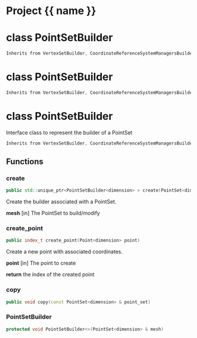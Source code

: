 <script setup>
import {useRoute} from 'vitepress'
const {path} = useRoute()
const tokens = path.split('/')
const words = tokens[2].split('-');
for (let i = 0; i < words.length; i++) {
    words[i] = words[i].charAt(0).toUpperCase() + words[i].slice(1);
    words[i] = words[i].replace('geode', 'Geode')
}
const name = words.join('-');
</script>
# Project {{ name }}

# class PointSetBuilder


```cpp
Inherits from VertexSetBuilder, CoordinateReferenceSystemManagersBuilder<3U>
```



# class PointSetBuilder


```cpp
Inherits from VertexSetBuilder, CoordinateReferenceSystemManagersBuilder<2U>
```



# class PointSetBuilder


 Interface class to represent the builder of a PointSet



```cpp
Inherits from VertexSetBuilder, CoordinateReferenceSystemManagersBuilder<dimension>
```



## Functions

### create

```cpp
public std::unique_ptr<PointSetBuilder<dimension> > create(PointSet<dimension> & mesh)
```


 Create the builder associated with a PointSet.

**mesh** [in] The PointSet to build/modify

### create_point

```cpp
public index_t create_point(Point<dimension> point)
```


 Create a new point with associated coordinates.

**point** [in] The point to create

**return** the index of the created point

### copy

```cpp
public void copy(const PointSet<dimension> & point_set)
```


### PointSetBuilder

```cpp
protected void PointSetBuilder<>(PointSet<dimension> & mesh)
```




